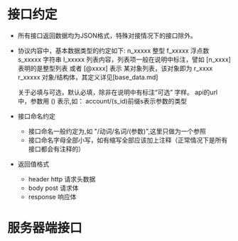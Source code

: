 # 接口约定

* 所有接口返回数据均为JSON格式，特殊对接情况下的接口除外。

* 协议内容中，基本数据类型的约定如下:
	n_xxxxx		整型
	f_xxxxx		浮点数
	s_xxxxx		字符串
	l_xxxxx		列表内容，列表项一般在说明中标注，譬如 [n_xxxx]表明的是整型列表 或者 [@xxxx] 表示 某对象列表，该对象即为 r_xxxx
	r_xxxxx		对象/结构体，其定义详见[base_data.md]

	关于必填与可选，默认必填，除非在说明中有标注“可选” 字样。
	api的url 中，参数用 () 表示,如： account/(s_id)前缀s表示参数的类型

* 接口命名约定

	* 接口命名一般约定为,如 "/动词/名词/(参数)",这里只做为一个参照
	* 接口命名字母全部小写，如有缩写全部应该加上注释（正常情况下是所有接口都会有注释的）


* 返回值格式
	* header   http 请求头数据
	* body     post 请求体
	* response  响应体

# 服务器端接口

## 